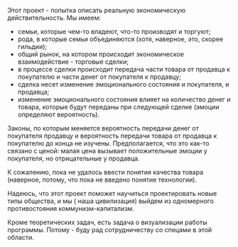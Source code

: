 Этот проект - попытка описать реальную экономическую действительность.
Мы имеем:
- семьи, которые чем-то владеют, что-то производят и торгуют;
- рода, в которые семьи объединяются (хотя, наверное, это, скорее гильдии);
- общий рынок, на котором происходит экономическое взаимодействие - торговые сделки;
- в процессе сделки происходит передача части товара от продавца к покупателю и части денег от покупателя к продавцу;
- сделка несет изменение эмоционального состояния и покупателя, и продавца;
- изменение эмоционального состояния влияет на количество денег и товара, которые будут переданы при следующей сделке (эмоции определяют вероятность).

Законы, по которым меняется вероятность передачи денег от покупателя продавцу и вероятность передачи товара от продавца к покупателю до конца не изучены. Предполагается, что это как-то связано с ценой: малая цена вызывает положительные эмоции у покупателя, но отрицательные у продавца.

К сожалению, пока не удалось ввести понятия качества товара (наверное, потому, что пока не введено понятие технологии).

Надеюсь, что этот проект поможет научиться проектировать новые типы общества, и мы ( наша цивилизация) выйдем из одномерного противостояния коммунизм-капитализм.

Кроме теоретических задач, есть задача о визуализации работы программы. Потому - буду рад сотрудничеству со спецами в этой области.
